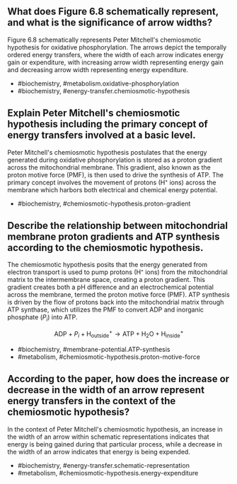 ## What does Figure 6.8 schematically represent, and what is the significance of arrow widths?

Figure 6.8 schematically represents Peter Mitchell's chemiosmotic hypothesis for oxidative phosphorylation. The arrows depict the temporally ordered energy transfers, where the width of each arrow indicates energy gain or expenditure, with increasing arrow width representing energy gain and decreasing arrow width representing energy expenditure.

- #biochemistry, #metabolism.oxidative-phosphorylation
- #biochemistry, #energy-transfer.chemiosmotic-hypothesis


## Explain Peter Mitchell's chemiosmotic hypothesis including the primary concept of energy transfers involved at a basic level.

Peter Mitchell's chemiosmotic hypothesis postulates that the energy generated during oxidative phosphorylation is stored as a proton gradient across the mitochondrial membrane. This gradient, also known as the proton motive force (PMF), is then used to drive the synthesis of ATP. The primary concept involves the movement of protons (H⁺ ions) across the membrane which harbors both electrical and chemical energy potential.

- #biochemistry, #chemiosmotic-hypothesis.proton-gradient


## Describe the relationship between mitochondrial membrane proton gradients and ATP synthesis according to the chemiosmotic hypothesis.

The chemiosmotic hypothesis posits that the energy generated from electron transport is used to pump protons (H⁺ ions) from the mitochondrial matrix to the intermembrane space, creating a proton gradient. This gradient creates both a pH difference and an electrochemical potential across the membrane, termed the proton motive force (PMF). ATP synthesis is driven by the flow of protons back into the mitochondrial matrix through ATP synthase, which utilizes the PMF to convert ADP and inorganic phosphate ($P_{i}$) into ATP.

$$
\text{ADP} + P_i + \text{H}^+_{\text{outside}} \rightarrow \text{ATP} + \text{H}_2\text{O} + \text{H}^+_{\text{inside}}
$$

- #biochemistry, #membrane-potential.ATP-synthesis
- #metabolism, #chemiosmotic-hypothesis.proton-motive-force


## According to the paper, how does the increase or decrease in the width of an arrow represent energy transfers in the context of the chemiosmotic hypothesis?

In the context of Peter Mitchell's chemiosmotic hypothesis, an increase in the width of an arrow within schematic representations indicates that energy is being gained during that particular process, while a decrease in the width of an arrow indicates that energy is being expended.

- #biochemistry, #energy-transfer.schematic-representation
- #metabolism, #chemiosmotic-hypothesis.energy-expenditure